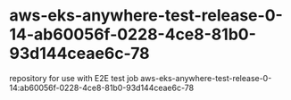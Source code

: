 # aws-eks-anywhere-test-release-0-14-ab60056f-0228-4ce8-81b0-93d144ceae6c-78
repository for use with E2E test job aws-eks-anywhere-test-release-0-14:ab60056f-0228-4ce8-81b0-93d144ceae6c-78
